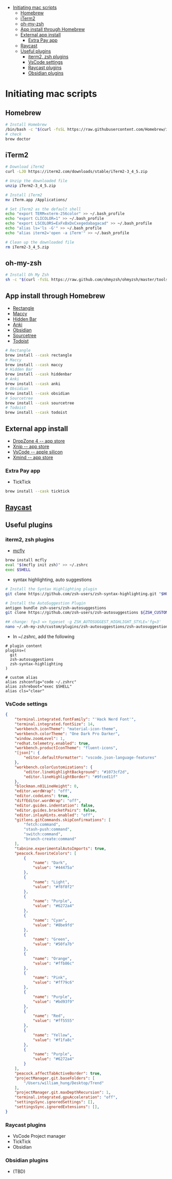 - [Initiating mac scripts](#initiating-mac-scripts)
  - [Homebrew](#homebrew)
  - [iTerm2](#iterm2)
  - [oh-my-zsh](#oh-my-zsh)
  - [App install through Homebrew](#app-install-through-homebrew)
  - [External app install](#external-app-install)
    - [Extra Pay app](#extra-pay-app)
  - [Raycast](#raycast)
  - [Useful plugins](#useful-plugins)
    - [iterm2, zsh plugins](#iterm2-zsh-plugins)
    - [VsCode settings](#vscode-settings)
    - [Raycast plugins](#raycast-plugins)
    - [Obsidian plugins](#obsidian-plugins)

# Initiating mac scripts
## Homebrew
```bash
# Install Homebrew
/bin/bash -c "$(curl -fsSL https://raw.githubusercontent.com/Homebrew/install/master/install.sh)"
# check
brew doctor
```
## iTerm2
```bash
# Download iTerm2
curl -LJO https://iterm2.com/downloads/stable/iTerm2-3_4_5.zip

# Unzip the downloaded file
unzip iTerm2-3_4_5.zip

# Install iTerm2
mv iTerm.app /Applications/

# Set iTerm2 as the default shell
echo "export TERM=xterm-256color" >> ~/.bash_profile
echo "export CLICOLOR=1" >> ~/.bash_profile
echo "export LSCOLORS=ExFxBxDxCxegedabagacad" >> ~/.bash_profile
echo "alias ls='ls -G'" >> ~/.bash_profile
echo "alias iterm2='open -a iTerm'" >> ~/.bash_profile

# Clean up the downloaded file
rm iTerm2-3_4_5.zip
```
## oh-my-zsh
```bash
# Install Oh My Zsh
sh -c "$(curl -fsSL https://raw.github.com/ohmyzsh/ohmyzsh/master/tools/install.sh)"
```

## App install through Homebrew
- [Rectangle](https://github.com/rxhanson/Rectangle)
- [Maccy](https://github.com/p0deje/Maccy)
- [Hidden Bar](https://github.com/dwarvesf/hidden)
- [Anki](https://apps.ankiweb.net/)
- [Obsidian](https://obsidian.md/)
- [Sourcetree](https://www.sourcetreeapp.com/)
- [Todoist](https://todoist.com/home)
```bash
# Rectangle
brew install --cask rectangle
# Maccy
brew install --cask maccy
# Hidden Bar
brew install --cask hiddenbar
# Anki 
brew install --cask anki
# Obsidian 
brew install --cask obsidian
# Sourcetree
brew install --cask sourcetree
# Todoist
brew install --cask todoist
```

## External app install
- [DropZone 4 -- app store](https://github.com/aptonic/dropzone4-actions)
- [Xnip -- app store](https://www.xnipapp.com/)
- [VsCode -- apple silicon](https://code.visualstudio.com/)
- [Xmind -- app store](https://xmind.app/pricing/?ref=googlepa)

### Extra Pay app
- TickTick
```bash
brew install --cask ticktick
```

## [Raycast](https://www.raycast.com/)


## Useful plugins
### iterm2, zsh plugins
- [mcfly](https://github.com/cantino/mcfly)
```bash
brew install mcfly
eval "$(mcfly init zsh)" >> ~/.zshrc
exec $SHELL
```

- syntax highlighting, auto suggestions
```bash
# Install the Syntax Highlighting plugin
git clone https://github.com/zsh-users/zsh-syntax-highlighting.git "$HOME/.oh-my-zsh/custom/plugins"

# Install the AutoSuggestion Plugin
antigen bundle zsh-users/zsh-autosuggestions
git clone https://github.com/zsh-users/zsh-autosuggestions ${ZSH_CUSTOM:-~/.oh-my-zsh/custom}/plugins/zsh-autosuggestions
```
```bash
## change: fg=3 => typeset -g ZSH_AUTOSUGGEST_HIGHLIGHT_STYLE='fg=3'
nano ~/.oh-my-zsh/custom/plugins/zsh-autosuggestions/zsh-autosuggestions.zsh 
```

- In ~/.zshrc, add the following
```text
# plugin content
plugins=(
  git
  zsh-autosuggestions
  zsh-syntax-highlighting
)

# custom alias
alias zshconfig="code ~/.zshrc"
alias zshreboot="exec $SHELL"
alias cls="clear"
```
### VsCode settings
```json
{
    "terminal.integrated.fontFamily": "'Hack Nerd Font'",
    "terminal.integrated.fontSize": 14,
    "workbench.iconTheme": "material-icon-theme",
    "workbench.colorTheme": "One Dark Pro Darker",
    "window.zoomLevel": 1,
    "redhat.telemetry.enabled": true,
    "workbench.productIconTheme": "fluent-icons",
    "[json]": {
        "editor.defaultFormatter": "vscode.json-language-features"
    },
    "workbench.colorCustomizations": {
        "editor.lineHighlightBackground": "#1073cf2d",
        "editor.lineHighlightBorder": "#9fced11f"
    },
    "blockman.n01LineHeight": 0,
    "editor.wordWrap": "off",
    "editor.codeLens": true,
    "diffEditor.wordWrap": "off",
    "editor.guides.indentation": false,
    "editor.guides.bracketPairs": false,
    "editor.inlayHints.enabled": "off",
    "gitlens.gitCommands.skipConfirmations": [
        "fetch:command",
        "stash-push:command",
        "switch:command",
        "branch-create:command"
    ],
    "tabnine.experimentalAutoImports": true,
    "peacock.favoriteColors": [
        {
            "name": "Dark",
            "value": "#44475a"
        },
        {
            "name": "Light",
            "value": "#f8f8f2"
        },
        {
            "name": "Purple",
            "value": "#6272a4"
        },
        {
            "name": "Cyan",
            "value": "#8be9fd"
        },
        {
            "name": "Green",
            "value": "#50fa7b"
        },
        {
            "name": "Orange",
            "value": "#ffb86c"
        },
        {
            "name": "Pink",
            "value": "#ff79c6"
        },
        {
            "name": "Purple",
            "value": "#bd93f9"
        },
        {
            "name": "Red",
            "value": "#ff5555"
        },
        {
            "name": "Yellow",
            "value": "#f1fa8c"
        },
        {
            "name": "Purple",
            "value": "#6272a4"
        }
    ],
    "peacock.affectTabActiveBorder": true,
    "projectManager.git.baseFolders": [
        "/Users/william_hung/Desktop/Trend"
    ],
    "projectManager.git.maxDepthRecursion": 1,
    "terminal.integrated.gpuAcceleration": "off",
    "settingsSync.ignoredSettings": [],
    "settingsSync.ignoredExtensions": [],
}
```
### Raycast plugins
- VsCode Project manager 
- TickTick
- Obsidian
### Obsidian plugins
- (TBD)